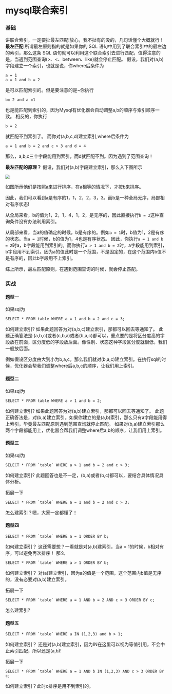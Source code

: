 # mysql联合索引

### 基础

讲联合索引，一定要扯最左匹配!放心，我不扯有的没的，几句话懂个大概就行！
**最左匹配**
所谓最左原则指的就是如果你的 SQL 语句中用到了联合索引中的最左边的索引，那么这条 SQL 语句就可以利用这个联合索引去进行匹配，值得注意的是，当遇到范围查询(>、<、between、like)就会停止匹配。
假设，我们对(a,b)字段建立一个索引，也就是说，你where后条件为

```
a = 1
a = 1 and b = 2
```

是可以匹配索引的。但是要注意的是~你执行

```
b= 2 and a =1
```

也是能匹配到索引的，因为Mysql有优化器会自动调整a,b的顺序与索引顺序一致。
相反的，你执行

```
b = 2
```

就匹配不到索引了。
而你对(a,b,c,d)建立索引,where后条件为

```
a = 1 and b = 2 and c > 3 and d = 4 
```

那么，a,b,c三个字段能用到索引，而d就匹配不到。因为遇到了范围查询！

**最左匹配的原理？**
假设，我们对(a,b)字段建立索引，那么入下图所示

<img src="D:\UserProfiles\aeishenlin\Desktop\简答题\数据库\图片\mysql联合索引\多个键值得B+数.png" style="zoom:80%;" />

如图所示他们是按照a来进行排序，在a相等的情况下，才按b来排序。

因此，我们可以看到a是有序的1，1，2，2，3，3。而b是一种全局无序，局部相对有序状态!

从全局来看，b的值为1，2，1，4，1，2，是无序的，因此直接执行`b = 2`这种查询条件没有办法利用索引。

从局部来看，当a的值确定的时候，b是有序的。例如`a = 1`时，b值为1，2是有序的状态。当`a = 2`时候，b的值为1，4也是有序状态。
因此，你执行`a = 1 and b = 2`时a，b字段能用到索引的。而你执行`a > 1 and b = 2`时，a字段能用到索引，b字段用不到索引。因为a的值此时是一个范围，不是固定的，在这个范围内b值不是有序的，因此b字段用不上索引。

综上所示，最左匹配原则，在遇到范围查询的时候，就会停止匹配。

### 实战

#### 题型一

如果sql为

```mysql
SELECT * FROM table WHERE a = 1 and b = 2 and c = 3; 
```

如何建立索引?
如果此题回答为对(a,b,c)建立索引，那都可以回去等通知了。
此题正确答法是:(a,b,c)或者(c,b,a)或者(b,a,c)都可以，重点要的是将区分度高的字段放在前面，区分度低的字段放后面。像性别、状态这种字段区分度就很低，我们一般放后面。

例如假设区分度由大到小为b,a,c。那么我们就对(b,a,c)建立索引。在执行sql的时候，优化器会帮我们调整where后a,b,c的顺序，让我们用上索引。

#### 题型二

如果sql为

```mysql
SELECT * FROM table WHERE a > 1 and b = 2; 
```

如何建立索引?
如果此题回答为对(a,b)建立索引，那都可以回去等通知了。
此题正确答法是，对(b,a)建立索引。如果你建立的是(a,b)索引，那么只有a字段能用得上索引，毕竟最左匹配原则遇到范围查询就停止匹配。
如果对(b,a)建立索引那么两个字段都能用上，优化器会帮我们调整where后a,b的顺序，让我们用上索引。

#### 题型三

如果sql为

```mysql
SELECT * FROM `table` WHERE a > 1 and b = 2 and c > 3; 
```

如何建立索引?
此题回答也是不一定，(b,a)或者(b,c)都可以，要结合具体情况具体分析。

拓展一下

```mysql
SELECT * FROM `table` WHERE a = 1 and b = 2 and c > 3; 
```

怎么建索引？嗯，大家一定都懂了！

#### 题型四

```mysql
SELECT * FROM `table` WHERE a = 1 ORDER BY b;
```

如何建立索引？
这还需要想？一看就是对(a,b)建索引，当a = 1的时候，b相对有序，可以避免再次排序！
那么

```mysql
SELECT * FROM `table` WHERE a > 1 ORDER BY b; 
```

如何建立索引？
对(a)建立索引，因为a的值是一个范围，这个范围内b值是无序的，没有必要对(a,b)建立索引。

拓展一下

```mysql
SELECT * FROM `table` WHERE a = 1 AND b = 2 AND c > 3 ORDER BY c;
```

怎么建索引?

#### 题型五

```mysql
SELECT * FROM `table` WHERE a IN (1,2,3) and b > 1; 
```

如何建立索引？
还是对(a,b)建立索引，因为IN在这里可以视为等值引用，不会中止索引匹配，所以还是(a,b)!

拓展一下

```mysql
SELECT * FROM `table` WHERE a = 1 AND b IN (1,2,3) AND c > 3 ORDER BY c;
```

如何建立索引？此时c排序是用不到索引的。